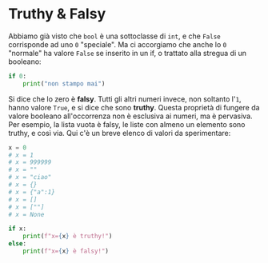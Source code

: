 # Truthy & Falsy 

Abbiamo già visto che `bool` è una sottoclasse di `int`, e che `False` corrisponde ad uno `0` "speciale". Ma ci accorgiamo che anche lo `0` "normale" ha valore `False` se inserito in un if, o trattato alla stregua di un booleano:

```python
if 0:
    print("non stampo mai")
```
Si dice che lo zero è **falsy**. Tutti gli altri numeri invece, non soltanto l'`1`, hanno valore `True`, e si dice che sono **truthy**. Questa proprietà di fungere da valore booleano all'occorrenza non è esclusiva ai numeri, ma è pervasiva. Per esempio, la lista vuota è falsy, le liste con almeno un elemento sono truthy, e così via. Qui c'è un breve elenco di valori da sperimentare:


```python
x = 0
# x = 1
# x = 999999
# x = ""
# x = "ciao"
# x = {}
# x = {"a":1}
# x = []
# x = [""]
# x = None

if x:
    print(f"x={x} è truthy!")
else:
    print(f"x={x} è falsy!")
```